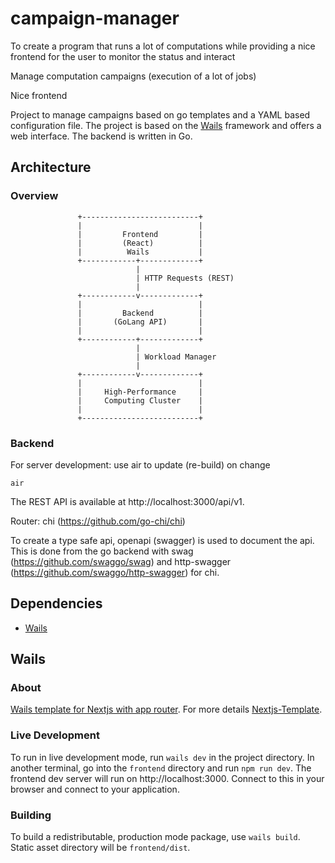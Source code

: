 # campaign-manager


To create a program that runs a lot of computations while providing a nice frontend for the user to monitor the status and interact

Manage computation campaigns (execution of a lot of jobs)

Nice frontend

Project to manage campaigns based on go templates and a YAML based configuration file.
The project is based on the [Wails](https://wails.io) framework and offers a web interface.
The backend is written in Go.

## Architecture

### Overview
                   +--------------------------+
                   |                          |
                   |         Frontend         |
                   |         (React)          |
                   |          Wails           |
                   +------------+-------------+
                                |
                                | HTTP Requests (REST)
                                |
                   +------------v-------------+
                   |                          |
                   |         Backend          |
                   |       (GoLang API)       |
                   |                          |
                   +------------+-------------+
                                |
                                | Workload Manager
                                |
                   +------------v-------------+
                   |                          |
                   |     High-Performance     |
                   |     Computing Cluster    |
                   |                          |
                   +--------------------------+

### Backend

For server development: use air to update (re-build) on change
```shell
air
```
The REST API is available at http://localhost:3000/api/v1.

Router: chi (https://github.com/go-chi/chi)

To create a type safe api, openapi (swagger) is used to document the api.
This is done from the go backend with swag (https://github.com/swaggo/swag)
and http-swagger (https://github.com/swaggo/http-swagger) for chi.

## Dependencies
- [Wails](https://wails.io)

## Wails

### About

[Wails template for Nextjs with app router](https://github.com/thisisvk-in/wails-template-nextjs-app-router).
For more details [Nextjs-Template](https://github.com/thisisvk-in/wails-template-nextjs-app-router).

### Live Development

To run in live development mode, run `wails dev` in the project directory. In another terminal, go into the `frontend`
directory and run `npm run dev`. The frontend dev server will run on http://localhost:3000. Connect to this in your
browser and connect to your application.

### Building

To build a redistributable, production mode package, use `wails build`. Static asset directory will be `frontend/dist`.
